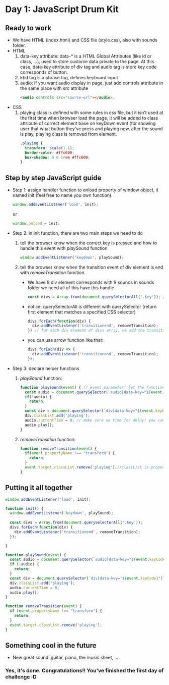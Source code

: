 # Day 1: JavaScript Drum Kit

## Ready to work

* We have HTML (index.html) and CSS file (style.css), also with sounds folder.
* HTML
  1. data-key attribute: data-* is a HTML Global Attributes (like id or class, ...), used to store custome data private to the page. At this case, data-key attribute of div tag and audio tag is store key code corresponds of button.
  2. kbd tag is a phrase tag, defines keyboard input
  3. audio: if you want audio display in page, just add controls attribute in the same place with src attribute
      ```html
      <audio controls src="source-url"></audio>.
      ```
* CSS
  1. playing class is defined with some rules in css file, but it isn't used at the first time when browser load the page, it will be added to class attribute of correct element base on keyDown event (for showing user that what button they've press and playing now,  after the sound is play, playing class is removed from element.
      ```css
      .playing {
        transform: scale(1.1);
        border-color: #ffc600;
        box-shadow: 0 0 1rem #ffc600;
      }
      ```

## Step by step JavaScript guide

* Step 1: assign handler function to onload property of window object, it named init (feel free to name you own function).

  ```javascript
  window.addEventListener('load', init);
  ```

  or

  ```javascript
  window.onload = init;
  ```

* Step 2: in init function, there are two main steps we need to do

  1. tell the browser know when the correct key is pressed and how to handle this event  with *playSound* function

      ``` javascript
      window.addEventListener('keydown', playSound);
      ```

  2. tell the browser know when the transition event of div element is end with *removeTransition* function.
      * We have 9 div element corresponds with 9 sounds in sounds folder  we need all of this have this handle

        ```javascript
        const divs = Array.from(document.querySelectorAll('.key')); // select elements which have class="key"
        ```

      * notice: querySelectorAll is different with querySelector (return first element that matches a specified CSS selector)
        ```javascript
        divs.forEach(function(div) {
          div.addEventListener('transitionend', removeTransition);
        }) // for each div element of divs array, we add the transitionend event with removeTransition handler function
        ```
      * you can use arrow function like that:
        ```javascript
        divs.forEach(div => {
          div.addEventListener('transitionend', removeTransition);
        });
        ```

* Step 3: declare helper functions

  1. *playSound* function:

     ```javascript
     function playSound(event) { // event parameter: let the function know what the event object is called when event happend
       const audio = document.querySelector(`audio[data-key="${event.keyCode}"]`);
       if(!audio) {
         return;
       }
       const div = document.querySelector(`div[data-key="${event.keyCode}"]`);
       div.classList.add('playing');
       audio.currentTime = 0; // make sure no time for delay! you can comment this line and try press key continuously to see the difference
       audio.play();
     }
     ```

  2. *removeTransition* function:

     ```javascript
     function removeTransition(event) {
       if(event.propertyName !== "transform") {
         return;
       }
       event.target.classList.remove('playing');//classList is property of element object, store all class of element in HTML.
     }
     ```

## Putting it all together

```javascript
window.addEventListener('load', init);

function init() {
  window.addEventListener('keydown', playSound);
  
  const divs = Array.from(document.querySelectorAll('.key'));
  divs.forEach(function(div) {
    div.addEventListener('transitionend', removeTransition);
  });

}

function playSound(event) {
  const audio = document.querySelector(`audio[data-key="${event.keyCode}"]`);
  if (!audio) {
    return;
  }
  const div = document.querySelector(`div[data-key="${event.keyCode}"]`);
  div.classList.add('playing');
  audio.currentTime = 0;
  audio.play();
}

function removeTransition(event) {
  if (event.propertyName !== "transform") {
    return;
  }
  event.target.classList.remove('playing');
}
```

## Something cool in the future

* New great sound: guitar, piano, the music sheet, ...

### Yes, it's done. Congratulations!! You've finished the first day of challenge :D